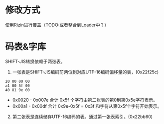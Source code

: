 # 修改方式
使用Rizin进行覆盖（TODO:或者整合到Loader中？）

# 码表&字库
SHIFT-JIS转换依赖于两张表。
1. 一张表是SHIFT-JIS编码前两位到对应UTF-16编码偏移量的表，(0x22f25c)
```
20 00 00 00
a1 00 5f 00
40 81 9e 00
```
+ 0x0020 - 0x007e 合计 0x5f 个字符由第二张表的第0到第0x5e字符表示。
+ 0x00a1 - 0x00df 合计 0x9e-0x5f = 0x3f 和字符从第0x5f个字符开始表示。

2. 第二张表是连续储存UTF-16编码的表。通过第一张表索引。(0x22bb60)
